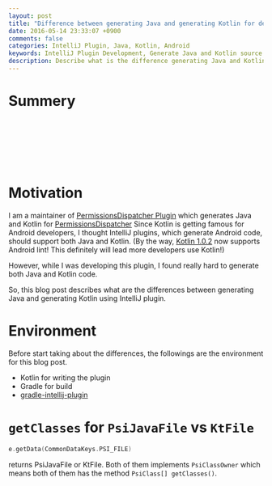 ```yaml
---
layout: post
title: "Difference between generating Java and generating Kotlin for developing IntelliJ plugin"
date: 2016-05-14 23:33:07 +0900
comments: false
categories: IntelliJ Plugin, Java, Kotlin, Android
keywords: IntelliJ Plugin Development, Generate Java and Kotlin source
description: Describe what is the difference generating Java and Kotlin
---
```


# Summery

<script async src="//pagead2.googlesyndication.com/pagead/js/adsbygoogle.js"></script>
<!-- 728x90 -->
<ins class="adsbygoogle"
     style="display:inline-block;width:728px;height:90px"
     data-ad-client="ca-pub-3940616565912592"
     data-ad-slot="7693358062"></ins>
<script>
(adsbygoogle = window.adsbygoogle || []).push({});
</script>

<!-- more -->

# Motivation

I am a maintainer of [PermissionsDispatcher Plugin](https://github.com/shiraji/permissions-dispatcher-plugin) which generates Java and Kotlin for [PermissionsDispatcher](https://github.com/hotchemi/PermissionsDispatcher)
Since Kotlin is getting famous for Android developers, I thought IntelliJ plugins, which generate Android code, should support both Java and Kotlin. (By the way, [Kotlin 1.0.2](http://blog.jetbrains.com/kotlin/2016/05/kotlin-1-0-2-is-here/) now supports Android lint! This definitely will lead more developers use Kotlin!)

However, while I was developing this plugin, I found really hard to generate both Java and Kotlin code.

So, this blog post describes what are the differences between generating Java and generating Kotlin using IntelliJ plugin.

# Environment

Before start taking about the differences, the followings are the environment for this blog post.

* Kotlin for writing the plugin
* Gradle for build
* [gradle-intellij-plugin](https://github.com/JetBrains/gradle-intellij-plugin)

# `getClasses` for `PsiJavaFile` vs `KtFile`

```kotlin
e.getData(CommonDataKeys.PSI_FILE)
```

returns PsiJavaFile or KtFile.
Both of them implements `PsiClassOwner` which means both of them has the method `PsiClass[] getClasses()`.
